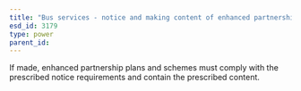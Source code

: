 ```yaml
---
title: "Bus services - notice and making content of enhanced partnership plans and schemes"
esd_id: 3179
type: power
parent_id:  
---
```


If made, enhanced partnership plans and schemes must comply with the prescribed notice requirements and contain the prescribed content.

